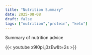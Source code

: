 ```yaml
---
title: "Nutrition Summary"
date: 2025-08-08
draft: false
tags: ["nutrition","protein", "keto"]
---
```

Summary of nutrition advice

{{< youtube x9I0pi_0zEw&t=2s >}}
